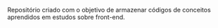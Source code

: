Repositório criado com o objetivo de armazenar códigos de conceitos aprendidos em estudos sobre front-end.